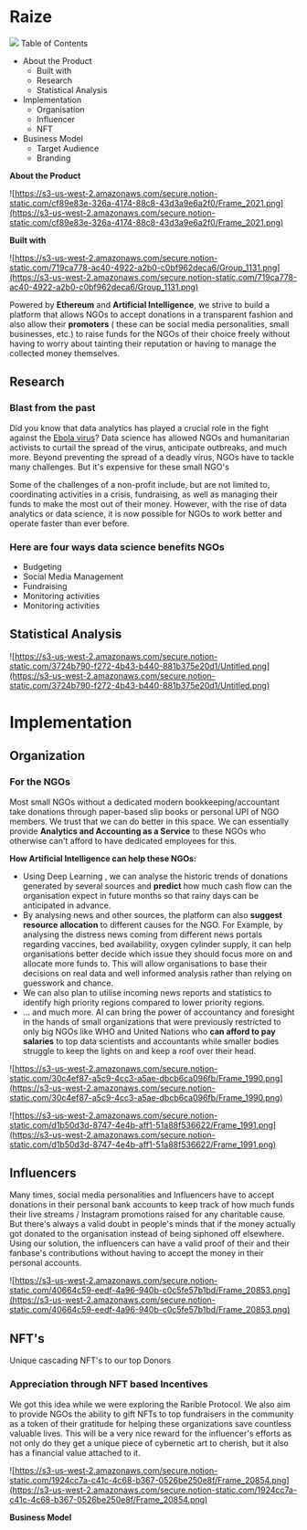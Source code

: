# **Raize**

<img src="./Frame 1990.png" />
Table of Contents

- About the Product
    - Built with
    - Research
    - Statistical Analysis
- Implementation
    - Organisation
    - Influencer
    - NFT
- Business Model
    - Target Audience
    - Branding

**About the Product**

![https://s3-us-west-2.amazonaws.com/secure.notion-static.com/cf89e83e-326a-4174-88c8-43d3a9e6a2f0/Frame_2021.png](https://s3-us-west-2.amazonaws.com/secure.notion-static.com/cf89e83e-326a-4174-88c8-43d3a9e6a2f0/Frame_2021.png)

**Built with**

![https://s3-us-west-2.amazonaws.com/secure.notion-static.com/719ca778-ac40-4922-a2b0-c0bf962deca6/Group_1131.png](https://s3-us-west-2.amazonaws.com/secure.notion-static.com/719ca778-ac40-4922-a2b0-c0bf962deca6/Group_1131.png)

Powered by **Ethereum** and **Artificial Intelligence**, we strive to build a platform that allows NGOs to accept donations in a transparent fashion and also allow their **promoters** ( these can be social media personalities, small businesses, etc.) to raise funds for the NGOs of their choice freely without having to worry about tainting their reputation or having to manage the collected money themselves.

## **Research**

### Blast from the past

Did you know that data analytics has played a crucial role in the fight against the [Ebola virus](https://www.cnbc.com/2014/10/01/how-big-data-could-help-stop-the-ebola-outbreakcommentary.html#.)? Data science has allowed NGOs and humanitarian activists to curtail the spread of the virus, anticipate outbreaks, and much more. Beyond preventing the spread of a deadly virus, NGOs have to tackle many challenges. But it's expensive for these small NGO's

Some of the challenges of a non-profit include, but are not limited to, coordinating activities in a crisis, fundraising, as well as managing their funds to make the most out of their money. However, with the rise of data analytics or data science, it is now possible for NGOs to work better and operate faster than ever before.

### Here are four ways data science benefits NGOs

- Budgeting
- Social Media Management
- Fundraising
- Monitoring activities
- Monitoring activities

## **Statistical Analysis**

![https://s3-us-west-2.amazonaws.com/secure.notion-static.com/3724b790-f272-4b43-b440-881b375e20d1/Untitled.png](https://s3-us-west-2.amazonaws.com/secure.notion-static.com/3724b790-f272-4b43-b440-881b375e20d1/Untitled.png)

# **Implementation**

## **Organization**

### For the NGOs

Most small NGOs without a dedicated modern bookkeeping/accountant take donations through paper-based slip books or personal UPI of NGO members. We trust that we can do better in this space. We can essentially provide **Analytics and Accounting as a Service** to these NGOs who otherwise can't afford to have dedicated employees for this.

**How Artificial Intelligence can help these NGOs:**

- Using Deep Learning , we can analyse the historic trends of donations generated by several sources and **predict** how much cash flow can the organisation expect in future months so that rainy days can be anticipated in advance.
- By analysing news and other sources,  the platform can also **suggest resource allocation** to different causes for the NGO. For Example, by analysing the distress news coming from different news portals regarding vaccines, bed availability, oxygen cylinder supply, it can help organisations better decide which issue they should focus more on and allocate more funds to. This will allow organisations to base their decisions on real data and well informed analysis rather than relying on guesswork and chance.
- We can also plan to utilise incoming news reports and statistics to identify high priority regions compared to lower priority regions.
- ... and much more. AI can bring the power of accountancy and foresight in the hands of small organizations that were previously restricted to only big NGOs like WHO and United Nations who **can afford to pay salaries** to top data scientists and accountants while smaller bodies struggle to keep the lights on and keep a roof over their head.

![https://s3-us-west-2.amazonaws.com/secure.notion-static.com/30c4ef87-a5c9-4cc3-a5ae-dbcb6ca096fb/Frame_1990.png](https://s3-us-west-2.amazonaws.com/secure.notion-static.com/30c4ef87-a5c9-4cc3-a5ae-dbcb6ca096fb/Frame_1990.png)

![https://s3-us-west-2.amazonaws.com/secure.notion-static.com/d1b50d3d-8747-4e4b-aff1-51a88f536622/Frame_1991.png](https://s3-us-west-2.amazonaws.com/secure.notion-static.com/d1b50d3d-8747-4e4b-aff1-51a88f536622/Frame_1991.png)

## **Influencers**

Many times, social media personalities and Influencers have to accept donations in their personal bank accounts to keep track of how much funds their live streams / Instagram promotions raised for any charitable cause. But there's always a valid doubt in people's minds that if the money actually got donated to the organisation instead of being siphoned off elsewhere. Using our solution, the influencers can have a valid proof of their and their fanbase's contributions without having to accept the money in their personal accounts.

![https://s3-us-west-2.amazonaws.com/secure.notion-static.com/40664c59-eedf-4a96-940b-c0c5fe57b1bd/Frame_20853.png](https://s3-us-west-2.amazonaws.com/secure.notion-static.com/40664c59-eedf-4a96-940b-c0c5fe57b1bd/Frame_20853.png)

## **NFT's**

Unique  cascading NFT's to our top Donors

### Appreciation through NFT based Incentives

We got this idea while we were exploring the Rarible Protocol. We also aim to provide NGOs the ability to gift NFTs to top fundraisers in the community as a token of their gratitude for helping these organizations save countless valuable lives. This will be a very nice reward for the influencer's efforts as not only do they get a unique piece of cybernetic art to cherish, but it also has a financial value attached to it.

![https://s3-us-west-2.amazonaws.com/secure.notion-static.com/1924cc7a-c41c-4c68-b367-0526be250e8f/Frame_20854.png](https://s3-us-west-2.amazonaws.com/secure.notion-static.com/1924cc7a-c41c-4c68-b367-0526be250e8f/Frame_20854.png)

**Business Model**
